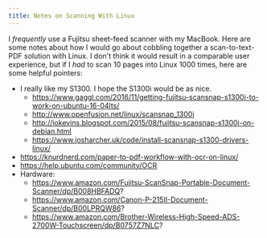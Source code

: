```yaml
---
title: Notes on Scanning With Linux
---
```


I *frequently* use a Fujitsu sheet-feed scanner with my MacBook.  Here are some notes about how I would go about cobbling together a scan-to-text-PDF solution with Linux.  I don't think it would result in a comparable user experience, but if I *had* to scan 10 pages into Linux 1000 times, here are some helpful pointers:

* I really like my S1300. I hope the S1300i would be as nice.
    * https://www.gaggl.com/2016/11/getting-fujitsu-scansnap-s1300i-to-work-on-ubuntu-16-04lts/
    * http://www.openfusion.net/linux/scansnap_1300i
    * http://iokevins.blogspot.com/2015/08/fujitsu-scansnap-s1300i-on-debian.html
    * https://www.josharcher.uk/code/install-scansnap-s1300-drivers-linux/
* https://knurdnerd.com/paper-to-pdf-workflow-with-ocr-on-linux/
* https://help.ubuntu.com/community/OCR
* Hardware:
    * https://www.amazon.com/Fujitsu-ScanSnap-Portable-Document-Scanner/dp/B008HBFADQ?
    * https://www.amazon.com/Canon-P-215II-Document-Scanner/dp/B00LPRQW86?
    * https://www.amazon.com/Brother-Wireless-High-Speed-ADS-2700W-Touchscreen/dp/B0757Z7NLC?